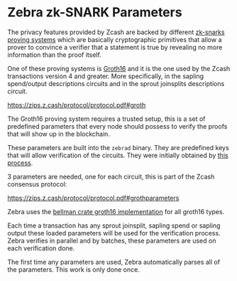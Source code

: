 # Zebra zk-SNARK Parameters

The privacy features provided by Zcash are backed by different [zk-snarks proving systems](https://z.cash/technology/zksnarks/) which are basically cryptographic primitives that allow a prover to convince a verifier that a statement is true by revealing no more information than the proof itself.

One of these proving systems is [Groth16](https://eprint.iacr.org/2016/260.pdf) and it is the one used by the Zcash transactions version 4 and greater. More specifically, in the sapling spend/output descriptions circuits and in the sprout joinsplits descriptions circuit.

https://zips.z.cash/protocol/protocol.pdf#groth

The Groth16 proving system requires a trusted setup, this is a set of predefined parameters that every node should possess to verify the proofs that will show up in the blockchain.

These parameters are built into the `zebrad` binary. They are predefined keys that will allow verification of the circuits. They were initially obtained by [this process](https://eprint.iacr.org/2017/1050.pdf).

3 parameters are needed, one for each circuit, this is part of the Zcash consensus protocol:

https://zips.z.cash/protocol/protocol.pdf#grothparameters

Zebra uses the [bellman crate groth16 implementation](https://github.com/zkcrypto/bellman/blob/main/src/groth16/mod.rs) for all groth16 types.

Each time a transaction has any sprout joinsplit, sapling spend or sapling output these loaded parameters will be used for the verification process. Zebra verifies in parallel and by batches, these parameters are used on each verification done.

The first time any parameters are used, Zebra automatically parses all of the parameters. This work
is only done once.
